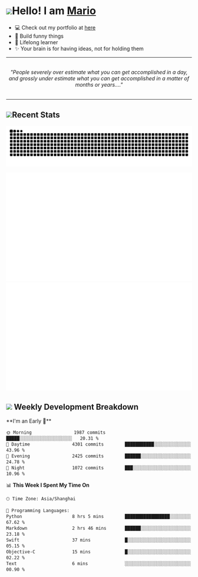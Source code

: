 <h1><a href = "#"><img src="https://media.giphy.com/media/VgCDAzcKvsR6OM0uWg/giphy.gif" width="50"></a><span>Hello! I am <a href="https://github.com/mario1in">Mario</a></span></h1>

- 💻 Check out my portfolio at [here](https://shixiong.name)
- 🔨 Build funny things
- 🚀 Lifelong learner
- ✨ Your brain is for having ideas, not for holding them

<hr/>
<br/>
<div align="center">
<i>"People severely over estimate what you can get accomplished in a day, and grossly under estimate what you can get accomplished in a matter of months or years...." </i>
</div>
<br/>
<hr/>

<h2 align="left">
  <a href="#"><img src="https://emojis.slackmojis.com/emojis/images/1643514389/3643/cool-doge.gif?1643514389" height="30"></a>Recent Stats
</h2>

<picture>
  <source
    media="(prefers-color-scheme: dark)"
    srcset="https://raw.githubusercontent.com/mario1in/mario1in/output/github-contribution-grid-snake-dark.svg"
  />
  <source
    media="(prefers-color-scheme: light)"
    srcset="https://raw.githubusercontent.com/mario1in/mario1in/output/github-contribution-grid-snake.svg"
  />
  <img
    alt="github contribution grid snake animation"
    src="https://raw.githubusercontent.com/mario1in/mario1in/output/github-contribution-grid-snake.svg"
  />
</picture>

![overview](https://raw.githubusercontent.com/mario1in/mario1in/stats-output/generated/overview.svg)
![languages](https://raw.githubusercontent.com/mario1in/mario1in/stats-output/generated/languages.svg)

<h2 align="left">
  <a href="#"><img src="https://emojis.slackmojis.com/emojis/images/1643514062/184/nyancat_big.gif?1643514062" height="30"></a> Weekly Development Breakdown
</h2>
<!--START_SECTION:waka-->
**I'm an Early 🐤** 

```text
🌞 Morning                1987 commits        █████░░░░░░░░░░░░░░░░░░░░   20.31 % 
🌆 Daytime                4301 commits        ███████████░░░░░░░░░░░░░░   43.96 % 
🌃 Evening                2425 commits        ██████░░░░░░░░░░░░░░░░░░░   24.78 % 
🌙 Night                  1072 commits        ███░░░░░░░░░░░░░░░░░░░░░░   10.96 % 
```


📊 **This Week I Spent My Time On** 

```text
🕑︎ Time Zone: Asia/Shanghai

💬 Programming Languages: 
Python                   8 hrs 5 mins        █████████████████░░░░░░░░   67.62 % 
Markdown                 2 hrs 46 mins       ██████░░░░░░░░░░░░░░░░░░░   23.18 % 
Swift                    37 mins             █░░░░░░░░░░░░░░░░░░░░░░░░   05.15 % 
Objective-C              15 mins             █░░░░░░░░░░░░░░░░░░░░░░░░   02.22 % 
Text                     6 mins              ░░░░░░░░░░░░░░░░░░░░░░░░░   00.90 % 
```


<!--END_SECTION:waka-->

